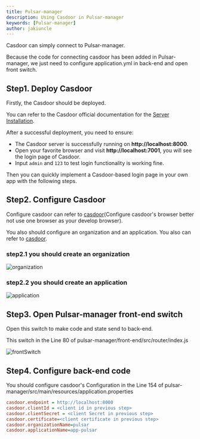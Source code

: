 ```yaml
---
title: Pulsar-manager
description: Using Casdoor in Pulsar-manager
keywords: [Pulsar-manager]
author: jakiuncle
---
```


Casdoor can simply connect to Pulsar-manager.

Because the code for connecting casdoor has been added in Pulsar-manager, we just need to configure application.yml in back-end and open front switch.

## Step1. Deploy Casdoor

Firstly, the Casdoor should be deployed.

You can refer to the Casdoor official documentation for the [Server Installation](/docs/basic/server-installation).

After a successful deployment, you need to ensure:

- The Casdoor server is successfully running on **http://localhost:8000**.
- Open your favorite browser and visit **http://localhost:7001**, you will see the login page of Casdoor.
- Input `admin` and `123` to test login functionality is working fine.

Then you can quickly implement a Casdoor-based login page in your own app with the following steps.

## Step2. Configure Casdoor

Configure casdoor can refer to [casdoor](https://door.casdoor.com/login)(Configure casdoor's browser better not use one browser as your develop browser).

You also should configure an organization and an application. You also can refer to [casdoor](https://door.casdoor.com/login).

### step2.1 you should create an organization

![organization](/img/integration/java/Pulsar-manager/editOrganization.png)

### step2.2 you should create an application

![application](/img/integration/java/Pulsar-manager/editApplication.png)

## Step3. Open Pulsar-manager front-end switch

Open this switch to make code and state send to back-end.

This switch in the Line 80 of pulsar-manager/front-end/src/router/index.js

![frontSwitch](/img/integration/java/Pulsar-manager/frontSwitch.png)

## Step4. Configure back-end code

You should configure casdoor's Configuration in the Line 154 of pulsar-manager/src/main/resources/application.properties

```ini
casdoor.endpoint = http://localhost:8000
casdoor.clientId = <client id in previous step>
casdoor.clientSecret = <client Secret in previous step>
casdoor.certificate=<client certificate in previous step>
casdoor.organizationName=pulsar
casdoor.applicationName=app-pulsar
```
